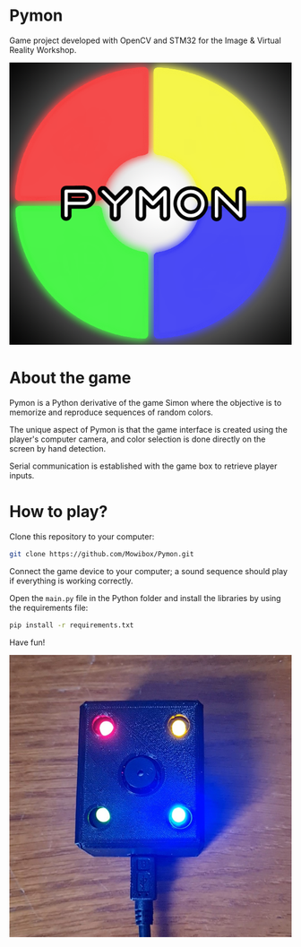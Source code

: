 # Pymon
Game project developed with OpenCV and STM32 for the Image & Virtual Reality Workshop.

![Pymon Logo](./img/PymonLogo.png)

# About the game
Pymon is a Python derivative of the game Simon where the objective is to memorize and reproduce sequences of random colors.

The unique aspect of Pymon is that the game interface is created using the player's computer camera, and color selection is done directly on the screen by hand detection.

Serial communication is established with the game box to retrieve player inputs.

# How to play? 
Clone this repository to your computer:
```bash
git clone https://github.com/Mowibox/Pymon.git
```
Connect the game device to your computer; a sound sequence should play if everything is working correctly.

Open the `main.py` file in the Python folder and install the libraries by using the requirements file:
```bash
pip install -r requirements.txt
```
Have fun!

![Pymon Game Box](./img/Pymonbox.jpg)
